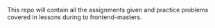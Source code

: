 This repo will contain all the assignments given and practice problems covered in lessons during to frontend-masters.